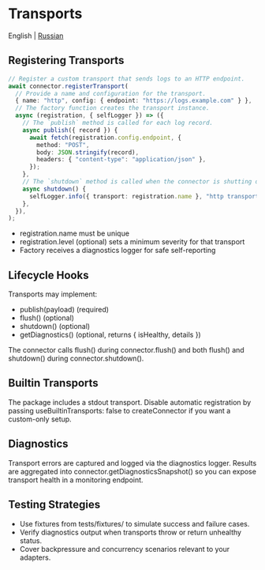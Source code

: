 # Transports

English | [Russian](../ru/transports.md)

## Registering Transports

```ts
// Register a custom transport that sends logs to an HTTP endpoint.
await connector.registerTransport(
  // Provide a name and configuration for the transport.
  { name: "http", config: { endpoint: "https://logs.example.com" } },
  // The factory function creates the transport instance.
  async (registration, { selfLogger }) => ({
    // The `publish` method is called for each log record.
    async publish({ record }) {
      await fetch(registration.config.endpoint, {
        method: "POST",
        body: JSON.stringify(record),
        headers: { "content-type": "application/json" },
      });
    },
    // The `shutdown` method is called when the connector is shutting down.
    async shutdown() {
      selfLogger.info({ transport: registration.name }, "http transport down");
    },
  }),
);
```

- registration.name must be unique
- registration.level (optional) sets a minimum severity for that transport
- Factory receives a diagnostics logger for safe self-reporting

## Lifecycle Hooks

Transports may implement:

- publish(payload) (required)
- flush() (optional)
- shutdown() (optional)
- getDiagnostics() (optional, returns { isHealthy, details })

The connector calls flush() during connector.flush() and both flush() and shutdown() during connector.shutdown().

## Builtin Transports

The package includes a stdout transport. Disable automatic registration by passing useBuiltinTransports: false to createConnector if you want a custom-only setup.

## Diagnostics

Transport errors are captured and logged via the diagnostics logger. Results are aggregated into connector.getDiagnosticsSnapshot() so you can expose transport health in a monitoring endpoint.

## Testing Strategies

- Use fixtures from tests/fixtures/ to simulate success and failure cases.
- Verify diagnostics output when transports throw or return unhealthy status.
- Cover backpressure and concurrency scenarios relevant to your adapters.
